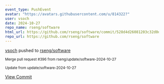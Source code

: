 ```yaml
---
event_type: PushEvent
avatar: "https://avatars.githubusercontent.com/u/814322?"
user: vsoch
date: 2024-10-27
repo_name: rseng/software
html_url: https://github.com/rseng/software/commit/528d4d26081203c32d0de339ee363d1e9d157801
repo_url: https://github.com/rseng/software
---
```


<a href='https://github.com/vsoch' target='_blank'>vsoch</a> pushed to <a href='https://github.com/rseng/software' target='_blank'>rseng/software</a>

<small>Merge pull request #396 from rseng/update/software-2024-10-27

Update from update/software-2024-10-27</small>

<a href='https://github.com/rseng/software/commit/528d4d26081203c32d0de339ee363d1e9d157801' target='_blank'>View Commit</a>